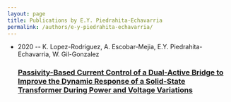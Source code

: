```yaml
---
layout: page
title: Publications by E.Y. Piedrahita-Echavarria
permalink: /authors/e-y-piedrahita-echavarria/
---
```


<ul class="post-list">
<li><span class='post-meta'>2020 -- K. Lopez-Rodriguez, A. Escobar-Mejia, E.Y. Piedrahita-Echavarria, W. Gil-Gonzalez</span><h3><a class='post-link' href='../../passivity-based-current-control-of-a-dual-active-bridge-to-improve-the-dynamic-response-of-a-solid-state-transformer-during-power-and-voltage-variations'>Passivity-Based Current Control of a Dual-Active Bridge to Improve the Dynamic Response of a Solid-State Transformer During Power and Voltage Variations</a></h3></li>

</ul>
